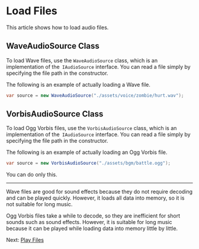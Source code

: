 # Load Files

This article shows how to load audio files.

## WaveAudioSource Class

To load Wave files, use the `WaveAudioSource` class, which is an implementation of the` IAudioSource` interface. You can read a file simply by specifying the file path in the constructor.

The following is an example of actually loading a Wave file.

```cs
var source = new WaveAudioSource("./assets/voice/zombie/hurt.wav");
```

## VorbisAudioSource Class

To load Ogg Vorbis files, use the `VorbisAudioSource` class, which is an implementation of the` IAudioSource` interface. You can read a file simply by specifying the file path in the constructor.

The following is an example of actually loading an Ogg Vorbis file.

```cs
var source = new VorbisAudioSource("./assets/bgm/battle.ogg");
```

You can do only this.

----

Wave files are good for sound effects because they do not require decoding and can be played quickly. However, it loads all data into memory, so it is not suitable for long music.

Ogg Vorbis files take a while to decode, so they are inefficient for short sounds such as sound effects. However, it is suitable for long music because it can be played while loading data into memory little by little.

Next: [Play Files](play.md)
